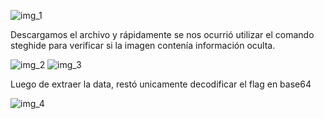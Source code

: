 ![img_1](https://github.com/emilianosecchi/CTFS-Writeups/assets/49136614/9146901a-b633-4bc1-b493-241c59cf85fb)

Descargamos el archivo y rápidamente se nos ocurrió utilizar el comando steghide para verificar si la imagen contenía información oculta. 

![img_2](https://github.com/emilianosecchi/CTFS-Writeups/assets/49136614/bbd72b17-5672-4d01-8bce-c0f666563ca2)
![img_3](https://github.com/emilianosecchi/CTFS-Writeups/assets/49136614/b45318b9-126b-4685-bb03-5254540d1018)

Luego de extraer la data, restó unicamente decodificar el flag en base64

![img_4](https://github.com/emilianosecchi/CTFS-Writeups/assets/49136614/2285e2e0-62e6-44aa-817a-97f00d44870d)
